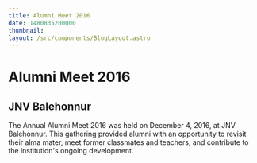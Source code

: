 ```yaml
---
title: Alumni Meet 2016
date: 1480835200000
thumbnail: 
layout: /src/components/BlogLayout.astro
---
```


# Alumni Meet 2016
## JNV Balehonnur

The Annual Alumni Meet 2016 was held on December 4, 2016, at JNV Balehonnur. This gathering provided alumni with an opportunity to revisit their alma mater, meet former classmates and teachers, and contribute to the institution's ongoing development.
